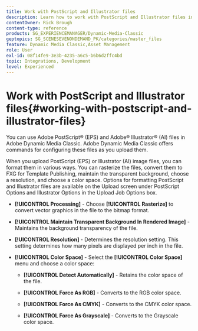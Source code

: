 ```yaml
---
title: Work with PostScript and Illustrator files
description: Learn how to work with PostScript and Illustrator files in Adobe Dynamic Media Classic.
contentOwner: Rick Brough
content-type: reference
products: SG_EXPERIENCEMANAGER/Dynamic-Media-Classic
geptopics: SG_SCENESEVENONDEMAND_PK/categories/master_files
feature: Dynamic Media Classic,Asset Management
role: User
exl-id: 08f14fe9-3e3b-4235-a6c5-b6b6d2ffc4bd
topic: Integrations, Development
level: Experienced
---
```

# Work with PostScript and Illustrator files{#working-with-postscript-and-illustrator-files}

You can use Adobe PostScript&reg; (EPS) and Adobe&reg; Illustrator&reg; (AI) files in Adobe Dynamic Media Classic. Adobe Dynamic Media Classic offers commands for configuring these files as you upload them.

When you upload PostScript (EPS) or Illustrator (AI) image files, you can format them in various ways. You can rasterize the files, convert them to FXG for Template Publishing, maintain the transparent background, choose a resolution, and choose a color space. Options for formatting PostScript and Illustrator files are available on the Upload screen under PostScript Options and Illustrator Options in the Upload Job Options box.

* **[!UICONTROL Processing]** - Choose **[!UICONTROL Rasterize]** to convert vector graphics in the file to the bitmap format.

* **[!UICONTROL Maintain Transparent Background In Rendered Image]** - Maintains the background transparency of the file.

* **[!UICONTROL Resolution]** - Determines the resolution setting. This setting determines how many pixels are displayed per inch in the file.

* **[!UICONTROL Color Space]** - Select the **[!UICONTROL Color Space]** menu and choose a color space:

  * **[!UICONTROL Detect Automatically]** - Retains the color space of the file.

  * **[!UICONTROL Force As RGB]** - Converts to the RGB color space.

  * **[!UICONTROL Force As CMYK]** - Converts to the CMYK color space.

  * **[!UICONTROL Force As Grayscale]** - Converts to the Grayscale color space.
